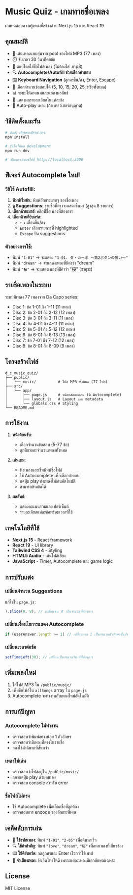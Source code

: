 # Music Quiz - เกมทายชื่อเพลง

เกมทดสอบความรู้เพลงที่สร้างด้วย Next.js 15 และ React 19

## คุณสมบัติ

- 🎵 เล่นเพลงแบบสุ่มจาก pool ของไฟล์ MP3 (77 เพลง)
- ⏱️ จับเวลา 30 วินาทีต่อข้อ  
- 📝 ตอบโดยใส่ชื่อไฟล์เพลง (ไม่ต้องใส่ .mp3)
- 🔍 **Autocomplete/Autofill ช่วยเลือกคำตอบ**
- ⌨️ **Keyboard Navigation** (ลูกศรขึ้น/ลง, Enter, Escape)
- 🎯 เลือกจำนวนข้อสอบได้ (5, 10, 15, 20, 25, หรือทั้งหมด)
- 📊 ระบบให้คะแนนและแสดงผลลัพธ์
- 🎨 แสดงผลรายละเอียดในแต่ละข้อ
- 🔄 Auto-play เพลง (ถ้าเบราว์เซอร์อนุญาต)

## วิธีติดตั้งและรัน

```bash
# ติดตั้ง dependencies
npm install

# รันในโหมด development
npm run dev

# เปิดเบราว์เซอร์ไปที่ http://localhost:3000
```

## ฟีเจอร์ Autocomplete ใหม่!

### วิธีใช้ Autofill:
1. **พิมพ์เริ่มต้น**: พิมพ์อักขระแรกๆ ของชื่อเพลง
2. **ดู Suggestions**: รายชื่อที่ตรงจะแสดงขึ้นมา (สูงสุด 8 รายการ)
3. **เลือกด้วยเมาส์**: คลิกที่ชื่อเพลงที่ต้องการ
4. **เลือกด้วยคีย์บอร์ด**: 
   - `↑` `↓` เลื่อนขึ้น/ลง
   - `Enter` เลือกรายการที่ highlighted
   - `Escape` ปิด suggestions

### ตัวอย่างการใช้:
- พิมพ์ `"1-01"` → จะแสดง `"1-01. ダ・カーポ ～第2ボタンの誓い～"`
- พิมพ์ `"dream"` → จะแสดงเพลงที่มีคำว่า "dream"
- พิมพ์ `"桜"` → จะแสดงเพลงที่มีคำว่า "桜" (ซากุระ)

## รายชื่อเพลงในระบบ

ระบบมีเพลง 77 เพลงจาก Da Capo series:
- Disc 1: ข้อ 1-01 ถึง 1-11 (11 เพลง)
- Disc 2: ข้อ 2-01 ถึง 2-12 (12 เพลง)  
- Disc 3: ข้อ 3-01 ถึง 3-11 (11 เพลง)
- Disc 4: ข้อ 4-01 ถึง 4-11 (11 เพลง)
- Disc 5: ข้อ 5-01 ถึง 5-12 (12 เพลง)
- Disc 6: ข้อ 6-01 ถึง 6-13 (13 เพลง)
- Disc 7: ข้อ 7-01 ถึง 7-12 (12 เพลง)
- Disc 8: ข้อ 8-01 ถึง 8-09 (9 เพลง)

## โครงสร้างไฟล์

```
d_c_music_quiz/
├── public/
│   └── music/          # ไฟล์ MP3 ทั้งหมด (77 ไฟล์)
├── src/
│   └── app/
│       ├── page.js     # หน้าหลักของเกม (มี Autocomplete)
│       ├── layout.js   # Layout และ metadata
│       └── globals.css # Styling
└── README.md
```

## การใช้งาน

1. **หน้าต้อนรับ**: 
   - เลือกจำนวนข้อสอบ (5-77 ข้อ)
   - ดูกติกาและจำนวนเพลงทั้งหมด

2. **เล่นเกม**: 
   - ฟังเพลงและเริ่มพิมพ์ชื่อไฟล์
   - ใช้ Autocomplete เพื่อเลือกคำตอบ
   - กดปุ่ม play ถ้าเพลงไม่เล่นอัตโนมัติ
   - สามารถข้ามข้อได้

3. **ผลลัพธ์**: 
   - แสดงคะแนนรวมและเปอร์เซ็นต์
   - รายละเอียดแต่ละข้อพร้อมเวลาที่ใช้

## เทคโนโลยีที่ใช้

- **Next.js 15** - React framework
- **React 19** - UI library  
- **Tailwind CSS 4** - Styling
- **HTML5 Audio** - เล่นไฟล์เสียง
- **JavaScript** - Timer, Autocomplete และ game logic

## การปรับแต่ง

### เปลี่ยนจำนวน Suggestions
แก้ไขใน `page.js`:
```javascript
).slice(0, 8); // เปลี่ยนจาก 8 เป็นจำนวนที่ต้องการ
```

### เปลี่ยนเงื่อนไขการแสดง Autocomplete
```javascript
if (userAnswer.length >= 1) // เปลี่ยนจาก 1 เป็นจำนวนตัวอักษรขั้นต่ำ
```

### เปลี่ยนเวลาต่อข้อ
```javascript
setTimeLeft(30); // เปลี่ยนเป็นจำนวนวินาทีที่ต้องการ
```

## เพิ่มเพลงใหม่

1. ใส่ไฟล์ MP3 ใน `/public/music/`
2. เพิ่มชื่อไฟล์ใน `allSongs` array ใน `page.js`
3. Autocomplete จะทำงานกับเพลงใหม่อัตโนมัติ

## การแก้ปัญหา

### Autocomplete ไม่ทำงาน
- ตรวจสอบว่าพิมพ์อย่างน้อย 1 ตัวอักษร
- ตรวจสอบว่ามีเพลงที่ตรงในรายชื่อ
- ลองใช้คำค้นหาที่สั้นกว่า

### เพลงไม่เล่น
- ตรวจสอบว่าไฟล์อยู่ใน `/public/music/`
- ลองกดปุ่ม play ด้วยตนเอง
- ตรวจสอบ console สำหรับ error

### ชื่อไฟล์ไม่ตรง
- ใช้ Autocomplete เพื่อเลือกชื่อที่ถูกต้อง
- ตรวจสอบการ encode ของอักขระพิเศษ

## เคล็ดลับการเล่น

- 🎯 **ใช้รหัสเพลง**: พิมพ์ `"1-01"`, `"2-05"` เพื่อค้นหาเร็ว
- 🔍 **ใช้คำสำคัญ**: พิมพ์ `"love"`, `"dream"`, `"桜"` เพื่อหาเพลงที่เกี่ยวข้อง
- ⌨️ **ใช้คีย์บอร์ด**: กดลูกศรและ Enter เร็วกว่าใช้เมาส์
- 🎵 **จำเสียงเพลง**: ฟังอินโทรให้ดี เพราะแต่ละเพลงมีเอกลักษณ์เฉพาะ

## License

MIT License